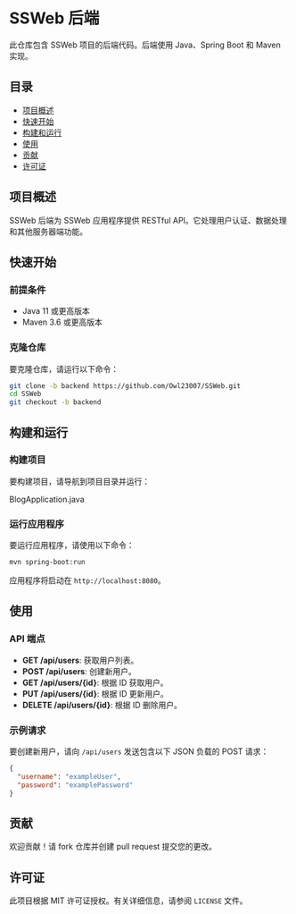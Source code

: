 # SSWeb 后端

此仓库包含 SSWeb 项目的后端代码。后端使用 Java、Spring Boot 和 Maven 实现。

## 目录

- [项目概述](#项目概述)
- [快速开始](#快速开始)
- [构建和运行](#构建和运行)
- [使用](#使用)
- [贡献](#贡献)
- [许可证](#许可证)

## 项目概述

SSWeb 后端为 SSWeb 应用程序提供 RESTful API。它处理用户认证、数据处理和其他服务器端功能。

## 快速开始

### 前提条件

- Java 11 或更高版本
- Maven 3.6 或更高版本

### 克隆仓库

要克隆仓库，请运行以下命令：

```sh
git clone -b backend https://github.com/Owl23007/SSWeb.git
cd SSWeb
git checkout -b backend
```

## 构建和运行

### 构建项目

要构建项目，请导航到项目目录并运行：

BlogApplication.java

### 运行应用程序

要运行应用程序，请使用以下命令：

```sh
mvn spring-boot:run
```

应用程序将启动在 `http://localhost:8080`。

## 使用

### API 端点

- **GET /api/users**: 获取用户列表。
- **POST /api/users**: 创建新用户。
- **GET /api/users/{id}**: 根据 ID 获取用户。
- **PUT /api/users/{id}**: 根据 ID 更新用户。
- **DELETE /api/users/{id}**: 根据 ID 删除用户。

### 示例请求

要创建新用户，请向 `/api/users` 发送包含以下 JSON 负载的 POST 请求：

```json
{
  "username": "exampleUser",
  "password": "examplePassword"
}
```

## 贡献

欢迎贡献！请 fork 仓库并创建 pull request 提交您的更改。

## 许可证

此项目根据 MIT 许可证授权。有关详细信息，请参阅 `LICENSE` 文件。
